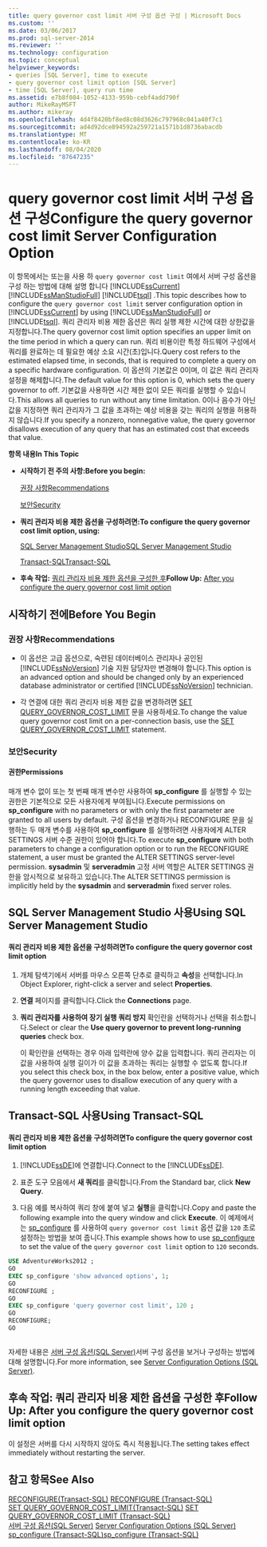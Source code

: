 ```yaml
---
title: query governor cost limit 서버 구성 옵션 구성 | Microsoft Docs
ms.custom: ''
ms.date: 03/06/2017
ms.prod: sql-server-2014
ms.reviewer: ''
ms.technology: configuration
ms.topic: conceptual
helpviewer_keywords:
- queries [SQL Server], time to execute
- query governor cost limit option [SQL Server]
- time [SQL Server], query run time
ms.assetid: e7b8f084-1052-4133-959b-cebf4add790f
author: MikeRayMSFT
ms.author: mikeray
ms.openlocfilehash: 4d4f8420bf8ed8c08d3626c797968c041a40f7c1
ms.sourcegitcommit: ad4d92dce894592a259721a1571b1d8736abacdb
ms.translationtype: MT
ms.contentlocale: ko-KR
ms.lasthandoff: 08/04/2020
ms.locfileid: "87647235"
---
```

# <a name="configure-the-query-governor-cost-limit-server-configuration-option"></a><span data-ttu-id="9beaa-102">query governor cost limit 서버 구성 옵션 구성</span><span class="sxs-lookup"><span data-stu-id="9beaa-102">Configure the query governor cost limit Server Configuration Option</span></span>
  <span data-ttu-id="9beaa-103">이 항목에서는 또는을 사용 하 `query governor cost limit` 여에서 서버 구성 옵션을 구성 하는 방법에 대해 설명 합니다 [!INCLUDE[ssCurrent](../../includes/sscurrent-md.md)] [!INCLUDE[ssManStudioFull](../../includes/ssmanstudiofull-md.md)] [!INCLUDE[tsql](../../includes/tsql-md.md)] .</span><span class="sxs-lookup"><span data-stu-id="9beaa-103">This topic describes how to configure the `query governor cost limit` server configuration option in [!INCLUDE[ssCurrent](../../includes/sscurrent-md.md)] by using [!INCLUDE[ssManStudioFull](../../includes/ssmanstudiofull-md.md)] or [!INCLUDE[tsql](../../includes/tsql-md.md)].</span></span> <span data-ttu-id="9beaa-104">쿼리 관리자 비용 제한 옵션은 쿼리 실행 제한 시간에 대한 상한값을 지정합니다.</span><span class="sxs-lookup"><span data-stu-id="9beaa-104">The query governor cost limit option specifies an upper limit on the time period in which a query can run.</span></span> <span data-ttu-id="9beaa-105">쿼리 비용이란 특정 하드웨어 구성에서 쿼리를 완료하는 데 필요한 예상 소요 시간(초)입니다.</span><span class="sxs-lookup"><span data-stu-id="9beaa-105">Query cost refers to the estimated elapsed time, in seconds, that is required to complete a query on a specific hardware configuration.</span></span> <span data-ttu-id="9beaa-106">이 옵션의 기본값은 0이며, 이 값은 쿼리 관리자 설정을 해제합니다.</span><span class="sxs-lookup"><span data-stu-id="9beaa-106">The default value for this option is 0, which sets the query governor to off.</span></span> <span data-ttu-id="9beaa-107">기본값을 사용하면 시간 제한 없이 모든 쿼리를 실행할 수 있습니다.</span><span class="sxs-lookup"><span data-stu-id="9beaa-107">This allows all queries to run without any time limitation.</span></span> <span data-ttu-id="9beaa-108">0이나 음수가 아닌 값을 지정하면 쿼리 관리자가 그 값을 초과하는 예상 비용을 갖는 쿼리의 실행을 허용하지 않습니다.</span><span class="sxs-lookup"><span data-stu-id="9beaa-108">If you specify a nonzero, nonnegative value, the query governor disallows execution of any query that has an estimated cost that exceeds that value.</span></span>  
  
 <span data-ttu-id="9beaa-109">**항목 내용**</span><span class="sxs-lookup"><span data-stu-id="9beaa-109">**In This Topic**</span></span>  
  
-   <span data-ttu-id="9beaa-110">**시작하기 전 주의 사항:**</span><span class="sxs-lookup"><span data-stu-id="9beaa-110">**Before you begin:**</span></span>  
  
     [<span data-ttu-id="9beaa-111">권장 사항</span><span class="sxs-lookup"><span data-stu-id="9beaa-111">Recommendations</span></span>](#Recommendations)  
  
     [<span data-ttu-id="9beaa-112">보안</span><span class="sxs-lookup"><span data-stu-id="9beaa-112">Security</span></span>](#Security)  
  
-   <span data-ttu-id="9beaa-113">**쿼리 관리자 비용 제한 옵션을 구성하려면:**</span><span class="sxs-lookup"><span data-stu-id="9beaa-113">**To configure the query governor cost limit option, using:**</span></span>  
  
     [<span data-ttu-id="9beaa-114">SQL Server Management Studio</span><span class="sxs-lookup"><span data-stu-id="9beaa-114">SQL Server Management Studio</span></span>](#SSMSProcedure)  
  
     [<span data-ttu-id="9beaa-115">Transact-SQL</span><span class="sxs-lookup"><span data-stu-id="9beaa-115">Transact-SQL</span></span>](#TsqlProcedure)  
  
-   <span data-ttu-id="9beaa-116">**후속 작업:**  [쿼리 관리자 비용 제한 옵션을 구성한 후](#FollowUp)</span><span class="sxs-lookup"><span data-stu-id="9beaa-116">**Follow Up:**  [After you configure the query governor cost limit option](#FollowUp)</span></span>  
  
##  <a name="before-you-begin"></a><a name="BeforeYouBegin"></a> <span data-ttu-id="9beaa-117">시작하기 전에</span><span class="sxs-lookup"><span data-stu-id="9beaa-117">Before You Begin</span></span>  
  
###  <a name="recommendations"></a><a name="Recommendations"></a> <span data-ttu-id="9beaa-118">권장 사항</span><span class="sxs-lookup"><span data-stu-id="9beaa-118">Recommendations</span></span>  
  
-   <span data-ttu-id="9beaa-119">이 옵션은 고급 옵션으로, 숙련된 데이터베이스 관리자나 공인된 [!INCLUDE[ssNoVersion](../../includes/ssnoversion-md.md)] 기술 지원 담당자만 변경해야 합니다.</span><span class="sxs-lookup"><span data-stu-id="9beaa-119">This option is an advanced option and should be changed only by an experienced database administrator or certified [!INCLUDE[ssNoVersion](../../includes/ssnoversion-md.md)] technician.</span></span>  
  
-   <span data-ttu-id="9beaa-120">각 연결에 대한 쿼리 관리자 비용 제한 값을 변경하려면 [SET QUERY_GOVERNOR_COST_LIMIT](/sql/t-sql/statements/set-query-governor-cost-limit-transact-sql) 문을 사용하세요.</span><span class="sxs-lookup"><span data-stu-id="9beaa-120">To change the value query governor cost limit on a per-connection basis, use the [SET QUERY_GOVERNOR_COST_LIMIT](/sql/t-sql/statements/set-query-governor-cost-limit-transact-sql) statement.</span></span>  
  
###  <a name="security"></a><a name="Security"></a> <span data-ttu-id="9beaa-121">보안</span><span class="sxs-lookup"><span data-stu-id="9beaa-121">Security</span></span>  
  
####  <a name="permissions"></a><a name="Permissions"></a> <span data-ttu-id="9beaa-122">권한</span><span class="sxs-lookup"><span data-stu-id="9beaa-122">Permissions</span></span>  
 <span data-ttu-id="9beaa-123">매개 변수 없이 또는 첫 번째 매개 변수만 사용하여 **sp_configure** 를 실행할 수 있는 권한은 기본적으로 모든 사용자에게 부여됩니다.</span><span class="sxs-lookup"><span data-stu-id="9beaa-123">Execute permissions on **sp_configure** with no parameters or with only the first parameter are granted to all users by default.</span></span> <span data-ttu-id="9beaa-124">구성 옵션을 변경하거나 RECONFIGURE 문을 실행하는 두 매개 변수를 사용하여 **sp_configure** 를 실행하려면 사용자에게 ALTER SETTINGS 서버 수준 권한이 있어야 합니다.</span><span class="sxs-lookup"><span data-stu-id="9beaa-124">To execute **sp_configure** with both parameters to change a configuration option or to run the RECONFIGURE statement, a user must be granted the ALTER SETTINGS server-level permission.</span></span> <span data-ttu-id="9beaa-125">**sysadmin** 및 **serveradmin** 고정 서버 역할은 ALTER SETTINGS 권한을 암시적으로 보유하고 있습니다.</span><span class="sxs-lookup"><span data-stu-id="9beaa-125">The ALTER SETTINGS permission is implicitly held by the **sysadmin** and **serveradmin** fixed server roles.</span></span>  
  
##  <a name="using-sql-server-management-studio"></a><a name="SSMSProcedure"></a> <span data-ttu-id="9beaa-126">SQL Server Management Studio 사용</span><span class="sxs-lookup"><span data-stu-id="9beaa-126">Using SQL Server Management Studio</span></span>  
  
#### <a name="to-configure-the-query-governor-cost-limit-option"></a><span data-ttu-id="9beaa-127">쿼리 관리자 비용 제한 옵션을 구성하려면</span><span class="sxs-lookup"><span data-stu-id="9beaa-127">To configure the query governor cost limit option</span></span>  
  
1.  <span data-ttu-id="9beaa-128">개체 탐색기에서 서버를 마우스 오른쪽 단추로 클릭하고 **속성**을 선택합니다.</span><span class="sxs-lookup"><span data-stu-id="9beaa-128">In Object Explorer, right-click a server and select **Properties**.</span></span>  
  
2.  <span data-ttu-id="9beaa-129">**연결** 페이지를 클릭합니다.</span><span class="sxs-lookup"><span data-stu-id="9beaa-129">Click the **Connections** page.</span></span>  
  
3.  <span data-ttu-id="9beaa-130">**쿼리 관리자를 사용하여 장기 실행 쿼리 방지** 확인란을 선택하거나 선택을 취소합니다.</span><span class="sxs-lookup"><span data-stu-id="9beaa-130">Select or clear the **Use query governor to prevent long-running queries** check box.</span></span>  
  
     <span data-ttu-id="9beaa-131">이 확인란을 선택하는 경우 아래 입력란에 양수 값을 입력합니다. 쿼리 관리자는 이 값을 사용하여 실행 길이가 이 값을 초과하는 쿼리는 실행할 수 없도록 합니다.</span><span class="sxs-lookup"><span data-stu-id="9beaa-131">If you select this check box, in the box below, enter a positive value, which the query governor uses to disallow execution of any query with a running length exceeding that value.</span></span>  
  
##  <a name="using-transact-sql"></a><a name="TsqlProcedure"></a> <span data-ttu-id="9beaa-132">Transact-SQL 사용</span><span class="sxs-lookup"><span data-stu-id="9beaa-132">Using Transact-SQL</span></span>  
  
#### <a name="to-configure-the-query-governor-cost-limit-option"></a><span data-ttu-id="9beaa-133">쿼리 관리자 비용 제한 옵션을 구성하려면</span><span class="sxs-lookup"><span data-stu-id="9beaa-133">To configure the query governor cost limit option</span></span>  
  
1.  <span data-ttu-id="9beaa-134">[!INCLUDE[ssDE](../../includes/ssde-md.md)]에 연결합니다.</span><span class="sxs-lookup"><span data-stu-id="9beaa-134">Connect to the [!INCLUDE[ssDE](../../includes/ssde-md.md)].</span></span>  
  
2.  <span data-ttu-id="9beaa-135">표준 도구 모음에서 **새 쿼리**를 클릭합니다.</span><span class="sxs-lookup"><span data-stu-id="9beaa-135">From the Standard bar, click **New Query**.</span></span>  
  
3.  <span data-ttu-id="9beaa-136">다음 예를 복사하여 쿼리 창에 붙여 넣고 **실행**을 클릭합니다.</span><span class="sxs-lookup"><span data-stu-id="9beaa-136">Copy and paste the following example into the query window and click **Execute**.</span></span> <span data-ttu-id="9beaa-137">이 예제에서는 [sp_configure](/sql/relational-databases/system-stored-procedures/sp-configure-transact-sql) 를 사용하여 `query governor cost limit` 옵션 값을 `120` 초로 설정하는 방법을 보여 줍니다.</span><span class="sxs-lookup"><span data-stu-id="9beaa-137">This example shows how to use [sp_configure](/sql/relational-databases/system-stored-procedures/sp-configure-transact-sql) to set the value of the `query governor cost limit` option to `120` seconds.</span></span>  
  
```sql  
USE AdventureWorks2012 ;  
GO  
EXEC sp_configure 'show advanced options', 1;  
GO  
RECONFIGURE ;  
GO  
EXEC sp_configure 'query governor cost limit', 120 ;  
GO  
RECONFIGURE;  
GO  
  
```  
  
 <span data-ttu-id="9beaa-138">자세한 내용은 [서버 구성 옵션&#40;SQL Server&#41;](server-configuration-options-sql-server.md)서버 구성 옵션을 보거나 구성하는 방법에 대해 설명합니다.</span><span class="sxs-lookup"><span data-stu-id="9beaa-138">For more information, see [Server Configuration Options &#40;SQL Server&#41;](server-configuration-options-sql-server.md).</span></span>  
  
##  <a name="follow-up-after-you-configure-the-query-governor-cost-limit-option"></a><a name="FollowUp"></a> <span data-ttu-id="9beaa-139">후속 작업: 쿼리 관리자 비용 제한 옵션을 구성한 후</span><span class="sxs-lookup"><span data-stu-id="9beaa-139">Follow Up: After you configure the query governor cost limit option</span></span>  
 <span data-ttu-id="9beaa-140">이 설정은 서버를 다시 시작하지 않아도 즉시 적용됩니다.</span><span class="sxs-lookup"><span data-stu-id="9beaa-140">The setting takes effect immediately without restarting the server.</span></span>  
  
## <a name="see-also"></a><span data-ttu-id="9beaa-141">참고 항목</span><span class="sxs-lookup"><span data-stu-id="9beaa-141">See Also</span></span>  
 <span data-ttu-id="9beaa-142">[RECONFIGURE&#40;Transact-SQL&#41;](/sql/t-sql/language-elements/reconfigure-transact-sql) </span><span class="sxs-lookup"><span data-stu-id="9beaa-142">[RECONFIGURE &#40;Transact-SQL&#41;](/sql/t-sql/language-elements/reconfigure-transact-sql) </span></span>  
 <span data-ttu-id="9beaa-143">[SET QUERY_GOVERNOR_COST_LIMIT&#40;Transact-SQL&#41;](/sql/t-sql/statements/set-query-governor-cost-limit-transact-sql) </span><span class="sxs-lookup"><span data-stu-id="9beaa-143">[SET QUERY_GOVERNOR_COST_LIMIT &#40;Transact-SQL&#41;](/sql/t-sql/statements/set-query-governor-cost-limit-transact-sql) </span></span>  
 <span data-ttu-id="9beaa-144">[서버 구성 옵션&#40;SQL Server&#41;](server-configuration-options-sql-server.md) </span><span class="sxs-lookup"><span data-stu-id="9beaa-144">[Server Configuration Options &#40;SQL Server&#41;](server-configuration-options-sql-server.md) </span></span>  
 [<span data-ttu-id="9beaa-145">sp_configure &#40;Transact-SQL&#41;</span><span class="sxs-lookup"><span data-stu-id="9beaa-145">sp_configure &#40;Transact-SQL&#41;</span></span>](/sql/relational-databases/system-stored-procedures/sp-configure-transact-sql)  
  
  
